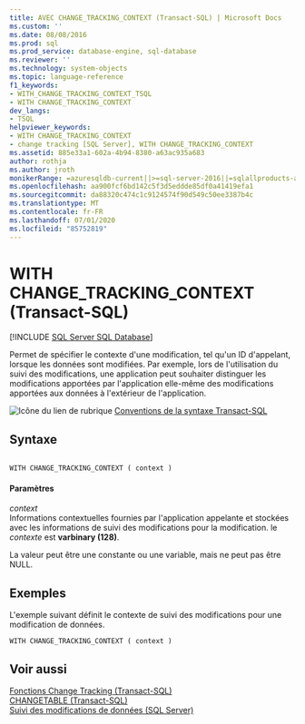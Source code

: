 ```yaml
---
title: AVEC CHANGE_TRACKING_CONTEXT (Transact-SQL) | Microsoft Docs
ms.custom: ''
ms.date: 08/08/2016
ms.prod: sql
ms.prod_service: database-engine, sql-database
ms.reviewer: ''
ms.technology: system-objects
ms.topic: language-reference
f1_keywords:
- WITH_CHANGE_TRACKING_CONTEXT_TSQL
- WITH CHANGE_TRACKING_CONTEXT
dev_langs:
- TSQL
helpviewer_keywords:
- WITH CHANGE_TRACKING_CONTEXT
- change tracking [SQL Server], WITH CHANGE_TRACKING_CONTEXT
ms.assetid: 885e33a1-602a-4b94-8380-a63ac935a683
author: rothja
ms.author: jroth
monikerRange: =azuresqldb-current||>=sql-server-2016||=sqlallproducts-allversions||>=sql-server-linux-2017||=azuresqldb-mi-current
ms.openlocfilehash: aa900fcf6bd142c5f3d5eddde85df0a41419efa1
ms.sourcegitcommit: da88320c474c1c9124574f90d549c50ee3387b4c
ms.translationtype: MT
ms.contentlocale: fr-FR
ms.lasthandoff: 07/01/2020
ms.locfileid: "85752819"
---
```

# <a name="with-change_tracking_context-transact-sql"></a>WITH CHANGE_TRACKING_CONTEXT (Transact-SQL)
[!INCLUDE [SQL Server SQL Database](../../includes/applies-to-version/sql-asdb.md)]

  Permet de spécifier le contexte d'une modification, tel qu'un ID d'appelant, lorsque les données sont modifiées. Par exemple, lors de l'utilisation du suivi des modifications, une application peut souhaiter distinguer les modifications apportées par l'application elle-même des modifications apportées aux données à l'extérieur de l'application.  

 ![Icône du lien de rubrique](../../database-engine/configure-windows/media/topic-link.gif "Icône du lien de rubrique") [Conventions de la syntaxe Transact-SQL](../../t-sql/language-elements/transact-sql-syntax-conventions-transact-sql.md)  
  
## <a name="syntax"></a>Syntaxe  
  
```  
  
WITH CHANGE_TRACKING_CONTEXT ( context )  
```  
  
#### <a name="parameters"></a>Paramètres  
 *context*  
 Informations contextuelles fournies par l'application appelante et stockées avec les informations de suivi des modifications pour la modification. le *contexte* est **varbinary (128)**.  
  
 La valeur peut être une constante ou une variable, mais ne peut pas être NULL.  
  
## <a name="examples"></a>Exemples  
 L'exemple suivant définit le contexte de suivi des modifications pour une modification de données.  
  
```  
WITH CHANGE_TRACKING_CONTEXT ( context )  
```  
  
## <a name="see-also"></a>Voir aussi  
 [Fonctions Change Tracking &#40;Transact-SQL&#41;](../../relational-databases/system-functions/change-tracking-functions-transact-sql.md)   
 [CHANGETABLE &#40;Transact-SQL&#41;](../../relational-databases/system-functions/changetable-transact-sql.md)   
 [Suivi des modifications de données &#40;SQL Server&#41;](../../relational-databases/track-changes/track-data-changes-sql-server.md)  
  
  
